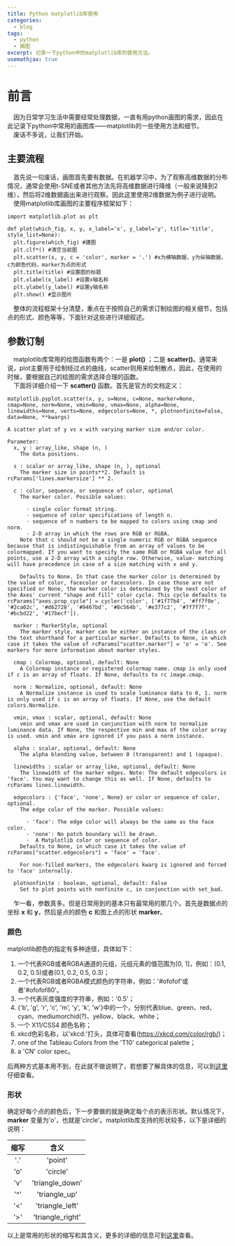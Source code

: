```yaml
---
title: Python matplotlib库使用
categories:
  - blog
tags:
  - python
  - 画图
excerpt: 记录一下python中的matplotlib库的使用方法。
usemathjax: true
---
```

# 前言
&emsp;因为日常学习生活中需要经常处理数据，一直有用python画图的需求，因此在此记录下python中常用的画图库——matplotlib的一些使用方法和细节。  
&emsp;废话不多说，让我们开始。
## 主要流程
&emsp;首先说一句废话，画图首先要有数据。在机器学习中，为了观察高维数据的分布情况，通常会使用t-SNE或者其他方法先将高维数据进行降维（一般来说降到2维），然后将2维数据画出来进行观察。因此这里使用2维数据为例子进行说明。  
&emsp;使用matplotlib库画图的主要程序框架如下：  
```
import matplotlib.plot as plt

def plot(which_fig, x, y, x_label='x', y_label='y', title='title', style_list=None):
  plt.figure(which_fig) #建图
  plt.clf*() #清空当前图
  plt.scatter(x, y, c = 'color', marker = '.') #x为横轴数据，y为纵轴数据，c为颜色代码，marker为点的形式
  plt.title(title) #设置图的标题
  plt.xlabel(x_label) #设置x轴名称
  plt.ylabel(y_label) #设置y轴名称
  plt.show() #显示图片
```
&emsp;整体的流程框架十分清楚，重点在于按照自己的需求订制绘图的相关细节，包括点的形式、颜色等等，下面针对这些进行详细叙述。  
## 参数订制
&emsp;matplotlib库常用的绘图函数有两个：一是 **plot()** ；二是 **scatter()**。通常来说，plot主要用于绘制经过点的曲线，scatter则用来绘制散点，因此，在使用的时候，要根据自己的绘图的需求选择合理的函数。  
&emsp;下面将详细介绍一下 **scatter()** 函数。首先是官方的文档定义：
```
matplotlib.pyplot.scatter(x, y, s=None, c=None, marker=None, cmap=None, norm=None, vmin=None, vmax=None, alpha=None, linewidths=None, verts=None, edgecolors=None, *, plotnonfinite=False, data=None, **kwargs)

A scatter plot of y vs x with varying marker size and/or color.

Parameter:
  x, y : array_like, shape (n, )
    The data positions.

  s : scalar or array_like, shape (n, ), optional
    The marker size in points**2. Default is rcParams['lines.markersize'] ** 2.

  c : color, sequence, or sequence of color, optional
    The marker color. Possible values:

      · single color format string.
      · sequence of color specifications of length n.
      · sequence of n numbers to be mapped to colors using cmap and norm.
      · 2-D array in which the rows are RGB or RGBA.
    Note that c should not be a single numeric RGB or RGBA sequence because that is indistinguishable from an array of values to be colormapped. If you want to specify the same RGB or RGBA value for all points, use a 2-D array with a single row. Otherwise, value- matching will have precedence in case of a size matching with x and y.

    Defaults to None. In that case the marker color is determined by the value of color, facecolor or facecolors. In case those are not specified or None, the marker color is determined by the next color of the Axes' current "shape and fill" color cycle. This cycle defaults to rcParams["axes.prop_cycle"] = cycler('color', ['#1f77b4', '#ff7f0e', '#2ca02c', '#d62728', '#9467bd', '#8c564b', '#e377c2', '#7f7f7f', '#bcbd22', '#17becf']).

  marker : MarkerStyle, optional
    The marker style. marker can be either an instance of the class or the text shorthand for a particular marker. Defaults to None, in which case it takes the value of rcParams["scatter.marker"] = 'o' = 'o'. See markers for more information about marker styles.

  cmap : Colormap, optional, default: None
    A Colormap instance or registered colormap name. cmap is only used if c is an array of floats. If None, defaults to rc image.cmap.

  norm : Normalize, optional, default: None
    A Normalize instance is used to scale luminance data to 0, 1. norm is only used if c is an array of floats. If None, use the default colors.Normalize.

  vmin, vmax : scalar, optional, default: None
    vmin and vmax are used in conjunction with norm to normalize luminance data. If None, the respective min and max of the color array is used. vmin and vmax are ignored if you pass a norm instance.

  alpha : scalar, optional, default: None
    The alpha blending value, between 0 (transparent) and 1 (opaque).

  linewidths : scalar or array_like, optional, default: None
    The linewidth of the marker edges. Note: The default edgecolors is 'face'. You may want to change this as well. If None, defaults to rcParams lines.linewidth.

  edgecolors : {'face', 'none', None} or color or sequence of color, optional.
    The edge color of the marker. Possible values:

      · 'face': The edge color will always be the same as the face color.
      · 'none': No patch boundary will be drawn.
      ·  A Matplotlib color or sequence of color.
    Defaults to None, in which case it takes the value of rcParams["scatter.edgecolors"] = 'face' = 'face'.

    For non-filled markers, the edgecolors kwarg is ignored and forced to 'face' internally.

  plotnonfinite : boolean, optional, default: False
    Set to plot points with nonfinite c, in conjunction with set_bad.
```
&emsp;乍一看，参数真多。但是日常用到的基本只有最常用的那几个。首先是数据点的坐标 **x** 和 **y**，然后是点的颜色 **c** 和图上点的形状 **marker**。
### 颜色
matplotlib颜色的指定有多种途径，具体如下：
1. 一个代表RGB或者RGBA通道的元组，元组元素的值范围为[0, 1]，例如：(0.1, 0.2, 0.5)或者(0.1, 0.2, 0.5, 0.3)；
2. 一个代表RGB或者RGBA模式颜色的字符串，例如：'#ofofof'或者'#ofofof80'。
3. 一个代表灰度强度的字符串，例如：'0.5'；
4. {'b', 'g', 'r', 'c', 'm', 'y', 'k', 'w'}中的一个，分别代表blue、green、red、cyan、mediumorchid(?)、yellow、black、white；
5. 一个 X11/CSS4 颜色名称；
6. xkcd色彩名称，以'xkcd:'打头，具体可查看(https://xkcd.com/color/rgb/)；
7. one of the Tableau Colors from the 'T10' categorical palette；
8. a 'CN' color spec。  

后两种方式基本用不到，在此就不做说明了，若想要了解具体的信息，可以到[这里](https://matplotlib.org/tutorials/colors/colors.html#sphx-glr-tutorials-colors-colors-py)仔细查看。
### 形状
确定好每个点的颜色后，下一步要做的就是确定每个点的表示形状。默认情况下， **marker** 变量为'o'，也就是'circle'。matplotlib库支持的形状较多，以下是详细的说明：

缩写|含义  
:-:|:-:  
'.'|'point'  
'o'|'circle'  
'v'|'triangle_down'  
'^'|'triangle_up'  
'<'|'triangle_left'  
'>'|'triangle_right'  
以上是常用的形状的缩写和其含义，更多的详细的信息可到[这里](https://matplotlib.org/api/_as_gen/matplotlib.markers.MarkerStyle.html#matplotlib.markers.MarkerStyle)查看。

